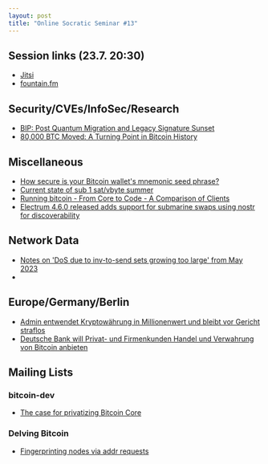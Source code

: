 ```yaml
---
layout: post
title: "Online Socratic Seminar #13"
---
```


## Session links (23.7. 20:30)

- [Jitsi](https://meet.jit.si/moderated/8258683a311677c4d07e7cc16ad5c2d817a285137af52fc0b447177b1faeae6b)
- [fountain.fm](https://fountain.fm/show/ZRopbw0irxT5HgbS3XYq)

## Security/CVEs/InfoSec/Research

- [BIP: Post Quantum Migration and Legacy Signature Sunset](https://github.com/jlopp/bips/blob/quantum_migration/bip-post-quantum-migration.mediawiki)
- [80,000 BTC Moved: A Turning Point in Bitcoin History](https://www.cyphertux.net/articles/en/research/bitcoin-80k-btc-mystere-opreturn)

## Miscellaneous

- [How secure is your Bitcoin wallet's mnemonic seed phrase?](https://bennet.org/blog/how-secure-is-your-bitcoin-wallets-mnemonic-seed-phrase/)
- [Current state of sub 1 sat/vbyte summer](https://x.com/mononautical/status/1946071439066718583)
- [Running bitcoin - From Core to Code - A Comparison of Clients](https://s3.us-east-1.amazonaws.com/1a1z.com/files/1A1z+-+Running+Bitcoin+-+Client+Comparison.pdf)
- [Electrum 4.6.0 released adds support for submarine swaps using nostr for discoverability](https://github.com/spesmilo/electrum/blob/master/RELEASE-NOTES)

## Network Data

- [Notes on 'DoS due to inv-to-send sets growing too large' from May 2023](https://b10c.me/observations/15-inv-to-send-queue/)
- 
## Europe/Germany/Berlin

- [Admin entwendet Kryptowährung in Millionenwert und bleibt vor Gericht straflos](
https://www.heise.de/news/Oberlandesgericht-Virtuelle-Entwendung-von-Kryptowerten-bleibt-straflos-10484771.html)
- [Deutsche Bank will Privat- und Firmenkunden Handel und Verwahrung von Bitcoin anbieten](https://www.blocktrainer.de/blog/deutsche-bank-krypto-verwahrdienstleistungen-fuer-2026-geplant)

## Mailing Lists

### bitcoin-dev

- [The case for privatizing Bitcoin Core](https://mailing-list.bitcoindevs.xyz/bitcoindev/CABaSBax-meEsC2013zKYJnC3phFFB_W3cHQLroUJcPDZKsjB8w@mail.gmail.com/)

### Delving Bitcoin

- [Fingerprinting nodes via addr requests](https://delvingbitcoin.org/t/fingerprinting-nodes-via-addr-requests/1786/1)

